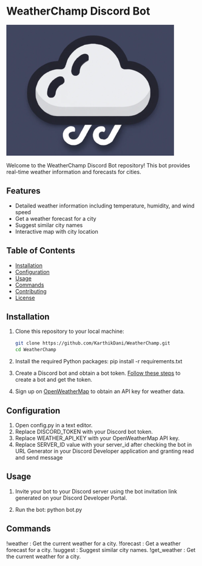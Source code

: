 # WeatherChamp Discord Bot

![WeatherChamp Logo](assets/logo.png)

Welcome to the WeatherChamp Discord Bot repository! This bot provides real-time weather information and forecasts for cities.

## Features

- Detailed weather information including temperature, humidity, and wind speed
- Get a weather forecast for a city
- Suggest similar city names
- Interactive map with city location


## Table of Contents

- [Installation](#installation)
- [Configuration](#configuration)
- [Usage](#usage)
- [Commands](#commands)
- [Contributing](#contributing)
- [License](#license)

## Installation

1. Clone this repository to your local machine:
   ```bash
   git clone https://github.com/KarthikDani/WeatherChamp.git
   cd WeatherChamp
   
2. Install the required Python packages:
   pip install -r requirements.txt
   
3. Create a Discord bot and obtain a bot token. [Follow these steps](https://discordpy.readthedocs.io/en/stable/discord.html) to create a bot and get the token.
  
4. Sign up on [OpenWeatherMap](https://home.openweathermap.org) to obtain an API key for weather data.

## Configuration

1. Open config.py in a text editor.
2. Replace DISCORD_TOKEN with your Discord bot token.
3. Replace WEATHER_API_KEY with your OpenWeatherMap API key.
4. Replace SERVER_ID value with your server_id after checking the bot in URL Generator in your Discord Developer application and granting read and send message 

## Usage

1. Invite your bot to your Discord server using the bot invitation link generated on your Discord Developer Portal.
   
2. Run the bot:
   python bot.py

## Commands

!weather <city>: Get the current weather for a city.
!forecast <city>: Get a weather forecast for a city.
!suggest <city>: Suggest similar city names.
!get_weather <city>: Get the current weather for a city.
